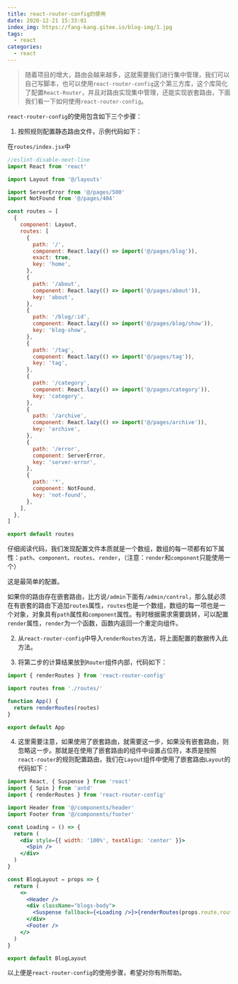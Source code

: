 ```yaml
---
title: react-router-config的使用
date: 2020-12-21 15:33:01
index_img: https://fang-kang.gitee.io/blog-img/1.jpg
tags:
  - react
categories:
  - react
---
```


> 随着项目的增大，路由会越来越多，这就需要我们进行集中管理，我们可以自己写脚本，也可以使用`react-router-config`这个第三方库，这个库简化了配置`React-Router`，并且对路由实现集中管理，还能实现嵌套路由，下面我们看一下如何使用`react-router-config`。

`react-router-config`的使用包含如下三个步骤：

1. 按照规则配置静态路由文件，示例代码如下：

在`routes/index.jsx`中

```jsx
//eslint-disable-next-line
import React from 'react'

import Layout from '@/layouts'

import ServerError from '@/pages/500'
import NotFound from '@/pages/404'

const routes = [
  {
    component: Layout,
    routes: [
      {
        path: '/',
        component: React.lazy(() => import('@/pages/blog')),
        exact: true,
        key: 'home',
      },
      {
        path: '/about',
        component: React.lazy(() => import('@/pages/about')),
        key: 'about',
      },
      {
        path: '/blog/:id',
        component: React.lazy(() => import('@/pages/blog/show')),
        key: 'blog-show',
      },
      {
        path: '/tag',
        component: React.lazy(() => import('@/pages/tag')),
        key: 'tag',
      },
      {
        path: '/category',
        component: React.lazy(() => import('@/pages/category')),
        key: 'category',
      },
      {
        path: '/archive',
        component: React.lazy(() => import('@/pages/archive')),
        key: 'archive',
      },
      {
        path: '/error',
        component: ServerError,
        key: 'server-error',
      },
      {
        path: '*',
        component: NotFound,
        key: 'not-found',
      },
    ],
  },
]

export default routes
```

仔细阅读代码，我们发现配置文件本质就是一个数组，数组的每一项都有如下属性：`path`、`component`、`routes`、`render`，（注意：`render`和`component`只能使用一个）

这是最简单的配置。

如果你的路由存在嵌套路由，比方说`/admin`下面有`/admin/control`，那么就必须在有嵌套的路由下追加`routes`属性，`routes`也是一个数组，数组的每一项也是一个对象，对象具有`path`属性和`component`属性。有时根据需求需要跳转，可以配置`render`属性，`render`为一个函数，函数内返回一个重定向组件。

2. 从`react-router-config`中导入`renderRoutes`方法，将上面配置的数据传入此方法。

3. 将第二步的计算结果放到`Router`组件内部，代码如下：

```jsx
import { renderRoutes } from 'react-router-config'

import routes from './routes/'

function App() {
  return renderRoutes(routes)
}

export default App
```

4. 这里需要注意，如果使用了嵌套路由，就需要这一步，如果没有嵌套路由，则忽略这一步。那就是在使用了嵌套路由的组件中设置占位符，本质是按照`react-router`的规则配置路由，我们在`Layout`组件中使用了嵌套路由`Layout`的代码如下：

```jsx
import React, { Suspense } from 'react'
import { Spin } from 'antd'
import { renderRoutes } from 'react-router-config'

import Header from '@/components/header'
import Footer from '@/components/footer'

const Loading = () => {
  return (
    <div style={{ width: '100%', textAlign: 'center' }}>
      <Spin />
    </div>
  )
}

const BlogLayout = props => {
  return (
    <>
      <Header />
      <div className="blogs-body">
        <Suspense fallback={<Loading />}>{renderRoutes(props.route.routes)}</Suspense>
      </div>
      <Footer />
    </>
  )
}

export default BlogLayout
```

以上便是`react-router-config`的使用步骤，希望对你有所帮助。
